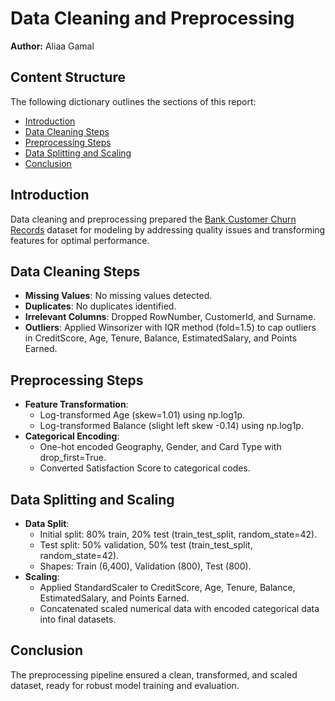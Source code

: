 # Data Cleaning and Preprocessing

**Author:** Aliaa Gamal

## Content Structure
The following dictionary outlines the sections of this report:

- [Introduction](#introduction)
- [Data Cleaning Steps](#data-cleaning-steps)
- [Preprocessing Steps](#preprocessing-steps)
- [Data Splitting and Scaling](#data-splitting-and-scaling)
- [Conclusion](#conclusion)

## Introduction
Data cleaning and preprocessing prepared the [Bank Customer Churn Records](data/Customer-Churn-Records.csv) dataset for modeling by addressing quality issues and transforming features for optimal performance.

## Data Cleaning Steps
- **Missing Values**: No missing values detected.
- **Duplicates**: No duplicates identified.
- **Irrelevant Columns**: Dropped RowNumber, CustomerId, and Surname.
- **Outliers**: Applied Winsorizer with IQR method (fold=1.5) to cap outliers in CreditScore, Age, Tenure, Balance, EstimatedSalary, and Points Earned.

## Preprocessing Steps
- **Feature Transformation**:
  - Log-transformed Age (skew=1.01) using np.log1p.
  - Log-transformed Balance (slight left skew -0.14) using np.log1p.
- **Categorical Encoding**:
  - One-hot encoded Geography, Gender, and Card Type with drop_first=True.
  - Converted Satisfaction Score to categorical codes.

## Data Splitting and Scaling
- **Data Split**: 
  - Initial split: 80% train, 20% test (train_test_split, random_state=42).
  - Test split: 50% validation, 50% test (train_test_split, random_state=42).
  - Shapes: Train (6,400), Validation (800), Test (800).
- **Scaling**:
  - Applied StandardScaler to CreditScore, Age, Tenure, Balance, EstimatedSalary, and Points Earned.
  - Concatenated scaled numerical data with encoded categorical data into final datasets.

## Conclusion
The preprocessing pipeline ensured a clean, transformed, and scaled dataset, ready for robust model training and evaluation.